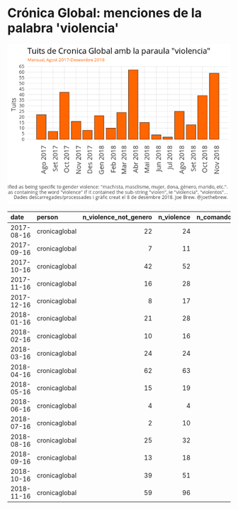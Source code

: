 Crónica Global: menciones de la palabra 'violencia'
================

![](figures/unnamed-chunk-4-1.png)

| date       | person        |  n\_violence\_not\_genero|  n\_violence|  n\_comandos|  n\_kale|     d|  p\_comandos|    p\_kale|  p\_violence|
|:-----------|:--------------|-------------------------:|------------:|------------:|--------:|-----:|------------:|----------:|------------:|
| 2017-08-16 | cronicaglobal |                        22|           24|            0|       16|  4299|    0.0000000|  0.3721796|    0.5582694|
| 2017-09-16 | cronicaglobal |                         7|           11|            0|        2|  4972|    0.0000000|  0.0402253|    0.2212389|
| 2017-10-16 | cronicaglobal |                        42|           52|            0|        0|  5757|    0.0000000|  0.0000000|    0.9032482|
| 2017-11-16 | cronicaglobal |                        16|           28|            0|        0|  5444|    0.0000000|  0.0000000|    0.5143277|
| 2017-12-16 | cronicaglobal |                         8|           17|            0|        0|  5395|    0.0000000|  0.0000000|    0.3151066|
| 2018-01-16 | cronicaglobal |                        21|           28|            0|        2|  5245|    0.0000000|  0.0381316|    0.5338418|
| 2018-02-16 | cronicaglobal |                        10|           16|            0|        0|  4555|    0.0000000|  0.0000000|    0.3512623|
| 2018-03-16 | cronicaglobal |                        24|           24|            0|        0|  5259|    0.0000000|  0.0000000|    0.4563605|
| 2018-04-16 | cronicaglobal |                        62|           63|            1|       11|  5565|    0.0179695|  0.1976640|    1.1320755|
| 2018-05-16 | cronicaglobal |                        15|           19|            4|        0|  5789|    0.0690966|  0.0000000|    0.3282087|
| 2018-06-16 | cronicaglobal |                         4|            4|            3|        0|  3738|    0.0802568|  0.0000000|    0.1070091|
| 2018-07-16 | cronicaglobal |                         2|           10|            0|        0|  2981|    0.0000000|  0.0000000|    0.3354579|
| 2018-08-16 | cronicaglobal |                        25|           32|            0|        0|  2740|    0.0000000|  0.0000000|    1.1678832|
| 2018-09-16 | cronicaglobal |                        13|           18|            0|        0|  2796|    0.0000000|  0.0000000|    0.6437768|
| 2018-10-16 | cronicaglobal |                        39|           51|            1|        3|  5082|    0.0196773|  0.0590319|    1.0035419|
| 2018-11-16 | cronicaglobal |                        59|           96|            0|        6|  5413|    0.0000000|  0.1108443|    1.7735082|
